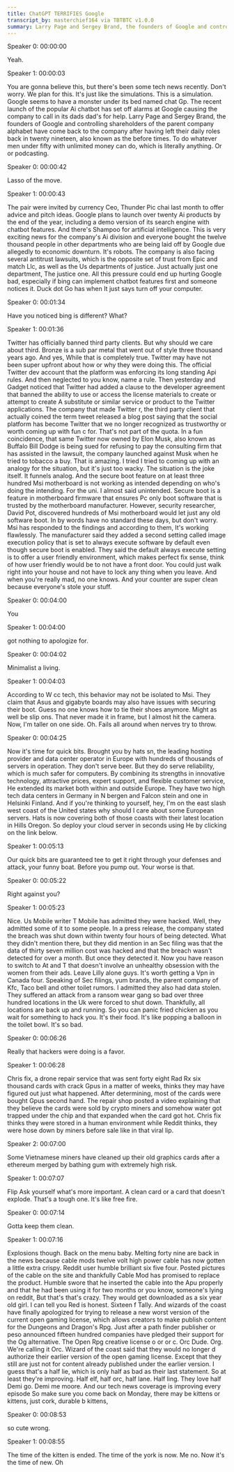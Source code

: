 ```yaml
---
title: ChatGPT TERRIFIES Google
transcript_by: masterchief164 via TBTBTC v1.0.0
summary: Larry Page and Sergey Brand, the founders of Google and controlling shareholders of the parent company alphabet have come back to the company. Google plans to launch over twenty Ai products by the end of the year, including a demo version of its search engine with chatbot features. W cc tech claims Asus and gigabyte boards may also have issues with securing their boot. Us Mobile writer T Mobile has admitted they were hacked. Yum brands, the parent company of Kfc, Taco bell and other toilet rumors, also had data stolen. Cable Mod has promised to replace the product. Wizards of the coast have finally apologized for trying to release a new worst version of the current open gaming license.
---
```


Speaker 0: 00:00:00

Yeah.

Speaker 1: 00:00:03

You are gonna believe this, but there's been some tech news recently. Don't worry. We plan for this. It's just like the simulations. This is a simulation. Google seems to have a monster under its bed named chat Gp. The recent launch of the popular Ai chatbot has set off alarms at Google causing the company to call in its dads dad's for help. Larry Page and Sergey Brand, the founders of Google and controlling shareholders of the parent company alphabet have come back to the company after having left their daily roles back in twenty nineteen, also known as the before times. To do whatever men under fifty with unlimited money can do, which is literally anything. Or or podcasting.

Speaker 0: 00:00:42

Lasso of the move.

Speaker 1: 00:00:43

The pair were invited by currency Ceo, Thunder Pic chai last month to offer advice and pitch ideas. Google plans to launch over twenty Ai products by the end of the year, including a demo version of its search engine with chatbot features. And there's Shampoo for artificial intelligence. This is very exciting news for the company's Ai division and everyone bought the twelve thousand people in other departments who are being laid off by Google due allegedly to economic downturn. It's robots. The company is also facing several antitrust lawsuits, which is the opposite set of trust from Epic and match Llc, as well as the Us departments of justice. Just actually just one department, The justice one. All this pressure could end up hurting Google bad, especially if bing can implement chatbot features first and someone notices it. Duck dot Go has when It just says turn off your computer.

Speaker 0: 00:01:34

Have you noticed bing is different? What?

Speaker 1: 00:01:36

Twitter has officially banned third party clients. But why should we care about third. Bronze is a sub par metal that went out of style three thousand years ago. And yes, While that is completely true. Twitter may have not been super upfront about how or why they were doing this. The official Twitter dev account that the platform was enforcing its long standing Api rules. And then neglected to you know, name a rule. Then yesterday and Gadget noticed that Twitter had added a clause to the developer agreement that banned the ability to use or access the license materials to create or attempt to create A substitute or similar service or product to the Twitter applications. The company that made Twitter r, the third party client that actually coined the term tweet released a blog post saying that the social platform has become Twitter that we no longer recognized as trustworthy or worth coming up with fun c for. That's not part of the quota. In a fun coincidence, that same Twitter now owned by Elon Musk, also known as Buffalo Bill Dodge is being sued for refusing to pay the consulting firm that has assisted in the lawsuit, the company launched against Musk when he tried to tobacco a buy. That is amazing. I tried I tried to coming up with an analogy for the situation, but it's just too wacky. The situation is the joke itself. It funnels analog. And the secure boot feature on at least three hundred Msi motherboard is not working as intended depending on who's doing the intending. For the uni. I almost said unintended. Secure boot is a feature in motherboard firmware that ensures Pc only boot software that is trusted by the motherboard manufacturer. However, security researcher, David Pot, discovered hundreds of Msi motherboard would let just any old software boot. In by words have no standard these days, but don't worry. Msi has responded to the findings and according to them, It's working flawlessly. The manufacturer said they added a second setting called image execution policy that is set to always execute software by default even though secure boot is enabled. They said the default always execute setting is to offer a user friendly environment, which makes perfect fix sense, think of how user friendly would be to not have a front door. You could just walk right into your house and not have to lock any thing when you leave. And when you're really mad, no one knows. And your counter are super clean because everyone's stole your stuff.

Speaker 0: 00:04:00

You

Speaker 1: 00:04:00

got nothing to apologize for.

Speaker 0: 00:04:02

Minimalist a living.

Speaker 1: 00:04:03

According to W cc tech, this behavior may not be isolated to Msi. They claim that Asus and gigabyte boards may also have issues with securing their boot. Guess no one knows how to tie their shoes anymore. Might as well be slip ons. That never made it in frame, but I almost hit the camera. Now, I'm taller on one side. Oh. Fails all around when nerves try to throw.

Speaker 0: 00:04:25

Now it's time for quick bits. Brought you by hats sn, the leading hosting provider and data center operator in Europe with hundreds of thousands of servers in operation. They don't serve beer. But they do serve reliability, which is much safer for computers. By combining its strengths in innovative technology, attractive prices, expert support, and flexible customer service, He extended its market both within and outside Europe. They have two high tech data centers in Germany in N bergen and Falcon stein and one in Helsinki Finland. And if you're thinking to yourself, hey, I'm on the east slash west coast of the United states why should I care about some European servers. Hats is now covering both of those coasts with their latest location in Hills Oregon. So deploy your cloud server in seconds using He by clicking on the link below.

Speaker 1: 00:05:13

Our quick bits are guaranteed tee to get it right through your defenses and attack, your funny boat. Before you pump out. Your worse is that.

Speaker 0: 00:05:22

Right against you?

Speaker 1: 00:05:23

Nice. Us Mobile writer T Mobile has admitted they were hacked. Well, they admitted some of it to some people. In a press release, the company stated the breach was shut down within twenty four hours of being detected. What they didn't mention there, but they did mention in an Sec filing was that the data of thirty seven million cost was hacked and that the breach wasn't detected for over a month. But once they detected it. Now you have reason to switch to At and T that doesn't involve an unhealthy obsession with the women from their ads. Leave Lilly alone guys. It's worth getting a Vpn in Canada four. Speaking of Sec filings, yum brands, the parent company of Kfc, Taco bell and other toilet rumors. I admitted they also had data stolen. They suffered an attack from a ransom wear gang so bad over three hundred locations in the Uk were forced to shut down. Thankfully, all locations are back up and running. So you can panic fried chicken as you wait for something to hack you. It's their food. It's like popping a balloon in the toilet bowl. It's so bad.

Speaker 0: 00:06:26

Really that hackers were doing is a favor.

Speaker 1: 00:06:28

Chris fix, a drone repair service that was sent forty eight Rad Rx six thousand cards with crack Gpus in a matter of weeks, thinks they may have figured out just what happened. After determining, most of the cards were bought Gpus second hand. The repair shop posted a video explaining that they believe the cards were sold by crypto miners and somehow water got trapped under the chip and that expanded when the card got hot. Chris fix thinks they were stored in a human environment while Reddit thinks, they were hose down by miners before sale like in that viral lip.

Speaker 2: 00:07:00

Some Vietnamese miners have cleaned up their old graphics cards after a ethereum merged by bathing gum with extremely high risk.

Speaker 1: 00:07:07

Flip Ask yourself what's more important. A clean card or a card that doesn't explode. That's a tough one. It's like free fire.

Speaker 0: 00:07:14

Gotta keep them clean.

Speaker 1: 00:07:16

Explosions though. Back on the menu baby. Melting forty nine are back in the news because cable mods twelve volt high power cable has now gotten a little extra crispy. Reddit user humble brilliant six five four. Posted pictures of the cable on the site and thankfully Cable Mod has promised to replace the product. Humble swore that he inserted the cable into the Apu properly and that he had been using it for two months or you know, someone's lying on reddit, But that's that's crazy. They would get downloaded as a six year old girl. I can tell you Red is honest. Sixteen f Tally. And wizards of the coast have finally apologized for trying to release a new worst version of the current open gaming license, which allows creators to make publish content for the Dungeons and Dragon's Rpg. Just after a path finder publisher or peso announced fifteen hundred companies have pledged their support for the Og alternative. The Open Rpg creative license o or or c. Orc Dude. Org. We're calling it Orc. Wizard of the coast said that they would no longer d authorize their earlier version of the open gaming license. Except that they still are just not for content already published under the earlier version. I guess that's a half lie, which is only half as bad as their last statement. So at least they're improving. Half elf, half orc, half lane. Half ling. They love half Demi go. Demi me moore. And our tech news coverage is improving every episode So make sure you come back on Monday, there may be kittens or kittens, just cork, durable b kittens,

Speaker 0: 00:08:53

so cute wrong.

Speaker 1: 00:08:55

The time of the kitten is ended. The time of the york is now. Me no. Now it's the time of new. Oh
